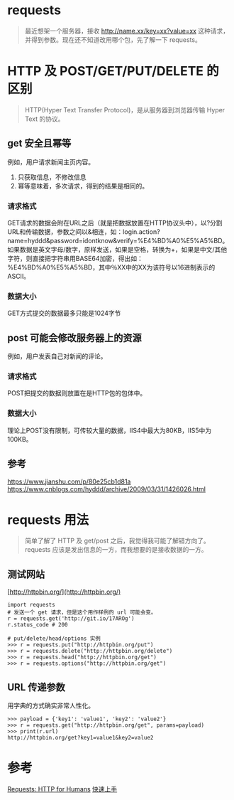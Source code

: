 # requests
> 最近想架一个服务器，接收 http://name.xx/key=xx?value=xx 这种请求，并得到参数。现在还不知道改用哪个包，先了解一下 requests。

# HTTP 及 POST/GET/PUT/DELETE 的区别
> HTTP(Hyper Text Transfer Protocol)，是从服务器到浏览器传输 Hyper Text 的协议。
## get 安全且幂等
例如，用户请求新闻主页内容。

1. 只获取信息，不修改信息
2. 幂等意味着，多次请求，得到的结果是相同的。

### 请求格式
GET请求的数据会附在URL之后（就是把数据放置在HTTP协议头中），以?分割URL和传输数据，参数之间以&相连，如：login.action?name=hyddd&password=idontknow&verify=%E4%BD%A0%E5%A5%BD。如果数据是英文字母/数字，原样发送，如果是空格，转换为+，如果是中文/其他字符，则直接把字符串用BASE64加密，得出如：%E4%BD%A0%E5%A5%BD，其中％XX中的XX为该符号以16进制表示的ASCII。

### 数据大小
GET方式提交的数据最多只能是1024字节


## post 可能会修改服务器上的资源
例如，用户发表自己对新闻的评论。

### 请求格式 
POST把提交的数据则放置在是HTTP包的包体中。
### 数据大小
理论上POST没有限制，可传较大量的数据，IIS4中最大为80KB，IIS5中为100KB。

## 参考
https://www.jianshu.com/p/80e25cb1d81a
https://www.cnblogs.com/hyddd/archive/2009/03/31/1426026.html


# requests 用法
> 简单了解了 HTTP 及 get/post 之后，我觉得我可能了解错方向了。requests 应该是发出信息的一方，而我想要的是接收数据的一方。
## 测试网站
[http://httpbin.org/](http://httpbin.org/)

```
import requests 
# 发送一个 get 请求，但是这个用作样例的 url 可能会变。
r = requests.get('http://git.io/17AROg')
r.status_code # 200

# put/delete/head/options 实例
>>> r = requests.put("http://httpbin.org/put")
>>> r = requests.delete("http://httpbin.org/delete")
>>> r = requests.head("http://httpbin.org/get")
>>> r = requests.options("http://httpbin.org/get")

```

## URL 传递参数

用字典的方式确实非常人性化。
```
>>> payload = {'key1': 'value1', 'key2': 'value2'}
>>> r = requests.get("http://httpbin.org/get", params=payload)
>>> print(r.url)
http://httpbin.org/get?key1=value1&key2=value2
```


# 参考
[Requests: HTTP for Humans](http://docs.python-requests.org/en/master/)
[快速上手](http://docs.python-requests.org/zh_CN/latest/user/quickstart.html)
